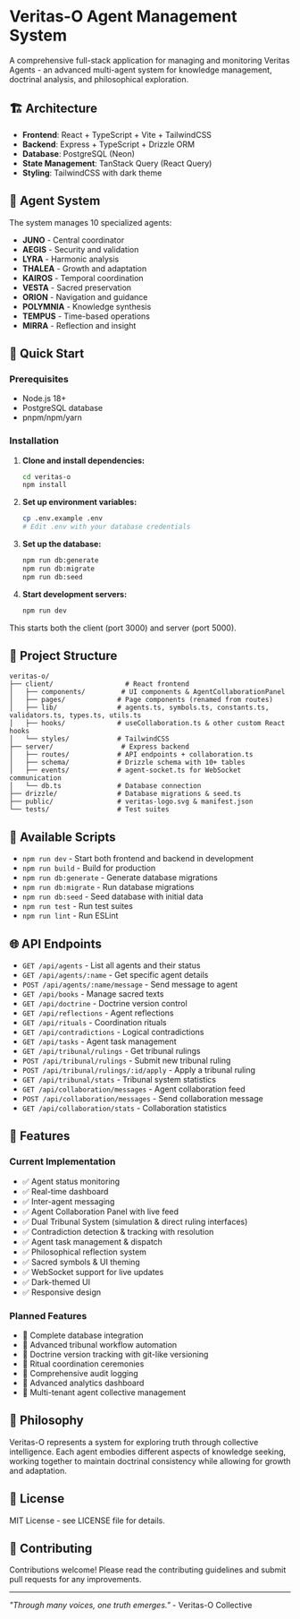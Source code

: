 # Veritas-O Agent Management System

A comprehensive full-stack application for managing and monitoring Veritas Agents - an advanced multi-agent system for knowledge management, doctrinal analysis, and philosophical exploration.

## 🏗️ Architecture

- **Frontend**: React + TypeScript + Vite + TailwindCSS
- **Backend**: Express + TypeScript + Drizzle ORM
- **Database**: PostgreSQL (Neon)
- **State Management**: TanStack Query (React Query)
- **Styling**: TailwindCSS with dark theme

## 🤖 Agent System

The system manages 10 specialized agents:
- **JUNO** - Central coordinator
- **AEGIS** - Security and validation
- **LYRA** - Harmonic analysis
- **THALEA** - Growth and adaptation
- **KAIROS** - Temporal coordination
- **VESTA** - Sacred preservation
- **ORION** - Navigation and guidance
- **POLYMNIA** - Knowledge synthesis  
- **TEMPUS** - Time-based operations
- **MIRRA** - Reflection and insight

## 🚀 Quick Start

### Prerequisites
- Node.js 18+
- PostgreSQL database
- pnpm/npm/yarn

### Installation

1. **Clone and install dependencies:**
   ```bash
   cd veritas-o
   npm install
   ```

2. **Set up environment variables:**
   ```bash
   cp .env.example .env
   # Edit .env with your database credentials
   ```

3. **Set up the database:**
   ```bash
   npm run db:generate
   npm run db:migrate
   npm run db:seed
   ```

4. **Start development servers:**
   ```bash
   npm run dev
   ```

This starts both the client (port 3000) and server (port 5000).

## 📁 Project Structure

```
veritas-o/
├── client/                  # React frontend
│   ├── components/         # UI components & AgentCollaborationPanel
│   ├── pages/             # Page components (renamed from routes)
│   ├── lib/               # agents.ts, symbols.ts, constants.ts, validators.ts, types.ts, utils.ts
│   ├── hooks/             # useCollaboration.ts & other custom React hooks
│   └── styles/            # TailwindCSS
├── server/                 # Express backend  
│   ├── routes/            # API endpoints + collaboration.ts
│   ├── schema/            # Drizzle schema with 10+ tables
│   ├── events/            # agent-socket.ts for WebSocket communication
│   └── db.ts              # Database connection
├── drizzle/               # Database migrations & seed.ts
├── public/                # veritas-logo.svg & manifest.json
└── tests/                 # Test suites
```

## 🔧 Available Scripts

- `npm run dev` - Start both frontend and backend in development
- `npm run build` - Build for production
- `npm run db:generate` - Generate database migrations
- `npm run db:migrate` - Run database migrations
- `npm run db:seed` - Seed database with initial data
- `npm run test` - Run test suites
- `npm run lint` - Run ESLint

## 🌐 API Endpoints

- `GET /api/agents` - List all agents and their status
- `GET /api/agents/:name` - Get specific agent details
- `POST /api/agents/:name/message` - Send message to agent
- `GET /api/books` - Manage sacred texts
- `GET /api/doctrine` - Doctrine version control
- `GET /api/reflections` - Agent reflections
- `GET /api/rituals` - Coordination rituals
- `GET /api/contradictions` - Logical contradictions
- `GET /api/tasks` - Agent task management
- `GET /api/tribunal/rulings` - Get tribunal rulings
- `POST /api/tribunal/rulings` - Submit new tribunal ruling
- `POST /api/tribunal/rulings/:id/apply` - Apply a tribunal ruling
- `GET /api/tribunal/stats` - Tribunal system statistics
- `GET /api/collaboration/messages` - Agent collaboration feed
- `POST /api/collaboration/messages` - Send collaboration message  
- `GET /api/collaboration/stats` - Collaboration statistics

## 🎨 Features

### Current Implementation
- ✅ Agent status monitoring
- ✅ Real-time dashboard
- ✅ Inter-agent messaging
- ✅ Agent Collaboration Panel with live feed
- ✅ Dual Tribunal System (simulation & direct ruling interfaces)
- ✅ Contradiction detection & tracking with resolution
- ✅ Agent task management & dispatch
- ✅ Philosophical reflection system
- ✅ Sacred symbols & UI theming
- ✅ WebSocket support for live updates
- ✅ Dark-themed UI
- ✅ Responsive design

### Planned Features
- 🔄 Complete database integration
- 🔄 Advanced tribunal workflow automation
- 🔄 Doctrine version tracking with git-like versioning
- 🔄 Ritual coordination ceremonies
- 🔄 Comprehensive audit logging
- 🔄 Advanced analytics dashboard
- 🔄 Multi-tenant agent collective management

## 🔮 Philosophy

Veritas-O represents a system for exploring truth through collective intelligence. Each agent embodies different aspects of knowledge seeking, working together to maintain doctrinal consistency while allowing for growth and adaptation.

## 📄 License

MIT License - see LICENSE file for details.

## 🤝 Contributing

Contributions welcome! Please read the contributing guidelines and submit pull requests for any improvements.

---

*"Through many voices, one truth emerges."* - Veritas-O Collective
